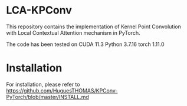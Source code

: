 # LCA-KPConv

This repository contains the implementation of Kernel Point Convolution with Local Contextual Attention mechanism in PyTorch.

The code has been tested on 
CUDA 11.3
Python 3.7.16
torch 1.11.0

# Installation  
For installation, please refer to https://github.com/HuguesTHOMAS/KPConv-PyTorch/blob/master/INSTALL.md

